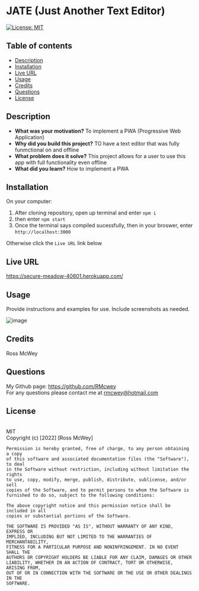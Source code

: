 # JATE (Just Another Text Editor)

[![License: MIT](https://img.shields.io/badge/License-MIT-yellow.svg)](https://opensource.org/licenses/MIT)
<br>

## Table of contents
* [Description](#description)
* [Installation](#installation)
* [Live URL](#live-url)
* [Usage](#usage)
* [Credits](#credits)
* [Questions](#questions)
* [License](#license)
    

## Description 

- **What was your motivation?** To implement a PWA (Progressive Web Application)
- **Why did you build this project?** TO have a text editor that was fully funmctional on and offline
- **What problem does it solve?** This project allows for a user to use this app with full functionality even offline
- **What did you learn?** How to implement a PWA

## Installation

On your computer:
1. After cloning repository, open up terminal and enter `npm i`
2. then enter `npm start`
3. Once the terminal says compiled sucessfully, then in your broswer, enter `http://localhost:3000`

Otherwise click the `Live URL` link below

## Live URL

https://secure-meadow-40601.herokuapp.com/

## Usage

Provide instructions and examples for use. Include screenshots as needed.

![image](https://user-images.githubusercontent.com/95650769/168400631-c2aaaf01-a509-4691-bc06-d65b7e63d827.png)



## Credits
Ross McWey


## Questions
My Github page: https://github.com/RMcwey
<br>
For any questions please contact me at rmcwey@hotmail.com

## License 
<br>
MIT
<br>
Copyright (c) [2022] [Ross McWey]

    Permission is hereby granted, free of charge, to any person obtaining a copy
    of this software and associated documentation files (the "Software"), to deal
    in the Software without restriction, including without limitation the rights
    to use, copy, modify, merge, publish, distribute, sublicense, and/or sell
    copies of the Software, and to permit persons to whom the Software is
    furnished to do so, subject to the following conditions:

    The above copyright notice and this permission notice shall be included in all
    copies or substantial portions of the Software.

    THE SOFTWARE IS PROVIDED "AS IS", WITHOUT WARRANTY OF ANY KIND, EXPRESS OR
    IMPLIED, INCLUDING BUT NOT LIMITED TO THE WARRANTIES OF MERCHANTABILITY,
    FITNESS FOR A PARTICULAR PURPOSE AND NONINFRINGEMENT. IN NO EVENT SHALL THE
    AUTHORS OR COPYRIGHT HOLDERS BE LIABLE FOR ANY CLAIM, DAMAGES OR OTHER
    LIABILITY, WHETHER IN AN ACTION OF CONTRACT, TORT OR OTHERWISE, ARISING FROM,
    OUT OF OR IN CONNECTION WITH THE SOFTWARE OR THE USE OR OTHER DEALINGS IN THE
    SOFTWARE.
    
